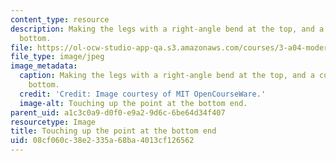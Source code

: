 ```yaml
---
content_type: resource
description: Making the legs with a right-angle bend at the top, and a curve at the
  bottom.
file: https://ol-ocw-studio-app-qa.s3.amazonaws.com/courses/3-a04-modern-blacksmithing-and-physical-metallurgy-fall-2008/08cf060c38e2335a68ba4013cf126562_089.jpg
file_type: image/jpeg
image_metadata:
  caption: Making the legs with a right-angle bend at the top, and a curve at the
    bottom.
  credit: 'Credit: Image courtesy of MIT OpenCourseWare.'
  image-alt: Touching up the point at the bottom end.
parent_uid: a1c3c0a9-d0f0-e9a2-9d6c-6be64d34f407
resourcetype: Image
title: Touching up the point at the bottom end
uid: 08cf060c-38e2-335a-68ba-4013cf126562
---
```

